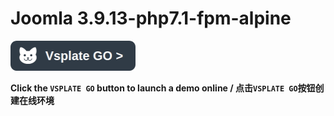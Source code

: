 # Joomla 3.9.13-php7.1-fpm-alpine

<a href="https://www.vsplate.com/?docker-compose=https://github.com/vsplate/dcenvs/joomla/3.9.13-php7.1-fpm-alpine"><img alt="VSPLATE GO" src="https://raw.githubusercontent.com/vsplate/images/master/vsgo_btn.png" width="200px"></a>

**Click the `VSPLATE GO` button to launch a demo online / 点击`VSPLATE GO`按钮创建在线环境**